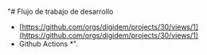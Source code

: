 "# Flujo de trabajo de desarrollo 

* [https://github.com/orgs/digidem/projects/30/views/1](https://github.com/orgs/digidem/projects/30/views/1)
* Github Actions
*".